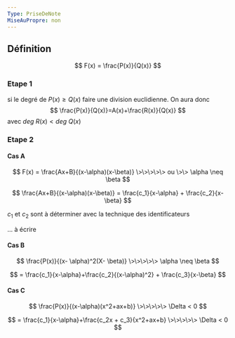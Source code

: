 ```yaml
---
Type: PriseDeNote
MiseAuPropre: non
---
```


## Définition
$$ F(x) = \frac{P(x)}{Q(x)} $$
### Etape 1
si le degré de $P(x) \geq Q(x)$ faire une division euclidienne. On aura donc
$$ \frac{P(x)}{Q(x)}=A(x)+\frac{R(x)}{Q(x)} $$
avec $deg \> R(x) < deg \> Q(x)$

### Etape 2

#### Cas A

$$ F(x) = \frac{Ax+B}{(x-\alpha)(x-\beta)} \>\>\>\>\> ou \>\> \alpha \neq \beta $$

$$ \frac{Ax+B}{(x-\alpha)(x-\beta)} = \frac{c_1}{x-\alpha} + \frac{c_2}{x-\beta} $$

$c_1$ et $c_2$ sont à déterminer avec la technique des identificateurs

… à écrire

#### Cas B

$$ \frac{P(x)}{(x- \alpha)^2(X- \beta)} \>\>\>\>\> \alpha \neq \beta $$

$$ = \frac{c_1}{x-\alpha}+\frac{c_2}{(x-\alpha)^2} + \frac{c_3}{x-\beta} $$

#### Cas C

$$ \frac{P(x)}{(x-\alpha)(x^2+ax+b)} \>\>\>\>\> \Delta < 0 $$

$$ = \frac{c_1}{x-\alpha}+\frac{c_2x + c_3}{x^2+ax+b} \>\>\>\>\> \Delta < 0 $$